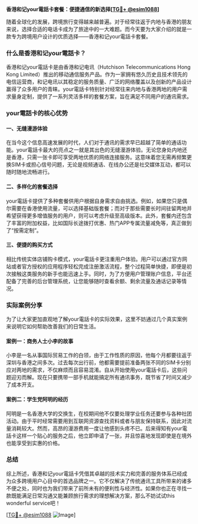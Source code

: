 **香港和记your電話卡套餐：便捷通信的新选择[[TG💪+ @esim1088](https://t.me/s/esim1088)]**

随着全球化的发展，跨境旅行变得越来越普遍。对于经常往返于内地与香港的朋友来说，选择合适的电话卡成为了旅途中的一大难题。而今天要为大家介绍的就是一款专为跨境用户设计的优质选择——香港和记your電話卡套餐。

### 什么是香港和记your電話卡？

香港和记your電話卡是由香港和记电讯（Hutchison Telecommunications Hong Kong Limited）推出的移动通信服务产品。作为一家拥有悠久历史且技术领先的电信运营商，和记电讯以其稳定的服务质量、广泛的网络覆盖以及创新的产品设计赢得了众多用户的青睐。your電話卡特别针对经常往来内地与香港两地的用户需求量身定制，提供了一系列灵活多样的套餐方案，旨在满足不同用户的通讯需求。

### your電話卡的核心优势

#### 一、无缝漫游体验

在当今这个信息高速发展的时代，人们对于通讯的需求早已超越了简单的通话功能。your電話卡最大的亮点之一就是其出色的无缝漫游体验。无论您身处内地还是香港，只需一张卡即可享受两地优质的网络连接服务。这意味着您无需再频繁更换SIM卡或担心信号问题，无论是视频通话、在线办公还是社交媒体互动，都可以随时随地流畅进行。

#### 二、多样化的套餐选择

your電話卡提供了多种套餐供用户根据自身需求自由挑选。例如，如果您只是偶尔需要在香港使用流量，可以选择基础版套餐；而对于那些需要长时间驻留两地并希望获得更多增值服务的用户，则可以考虑升级至高级版本。此外，套餐内还包含了丰富的附加权益，比如国际长途拨打优惠、热门APP专属流量减免等，真正做到了“按需定制”。

#### 三、便捷的购买方式

相比传统实体店铺购卡模式，your電話卡更注重用户体验。用户可以通过官方网站或者官方授权的应用程序轻松完成注册激活流程，整个过程简单快捷，即便是初次接触这类服务的新手也能迅速上手。同时，为了方便用户管理账户信息，平台还配备了完善的后台管理系统，让您能够随时查看余额、剩余流量及通话记录等情况。

### 实际案例分享

为了让大家更加直观地了解your電話卡的实际效果，这里不妨通过几个真实案例来说明它如何帮助改善我们的日常生活。

#### 案例一：商务人士小李的故事

小李是一名从事国际贸易工作的白领，由于工作性质的原因，他每个月都要往返于深圳与香港之间多次。过去每次出行前，他都需要提前准备两张不同的SIM卡分别应对两地的需求，不仅麻烦而且容易混淆。自从开始使用your電話卡后，这些问题迎刃而解。现在只要携带一部手机就能搞定所有通讯事务，既节省了时间又减少了成本开支。

#### 案例二：学生党阿明的经历

阿明是一名香港大学的交换生，在校期间他不仅要处理学业任务还要参与各种社团活动。由于平时经常需要用到互联网资源查找资料或者与朋友保持联系，因此对流量消耗较大。然而，高昂的漫游费用一度让他感到头疼不已。后来得知有your電話卡这样一个贴心的服务之后，他立即申请了一张，并且惊喜地发现即使是在境外也能享受到实惠的价格。

### 总结

综上所述，香港和记your電話卡凭借其卓越的技术实力和完善的服务体系已经成为众多跨境用户心目中的首选品牌之一。它不仅解决了传统通讯工具所带来的诸多不便之处，同时也为我们带来了前所未有的便利性与经济性。如果你也正在寻找一款既能满足日常沟通又能兼顾旅行需求的理想解决方案，那么不妨试试this wonderful service吧！

[[TG💪+ @esim1088](https://t.me/s/esim1088) ![Image](https://i.postimg.cc/4NQfJmqS/Snipaste-2025-05-13-00-14-12.png)]